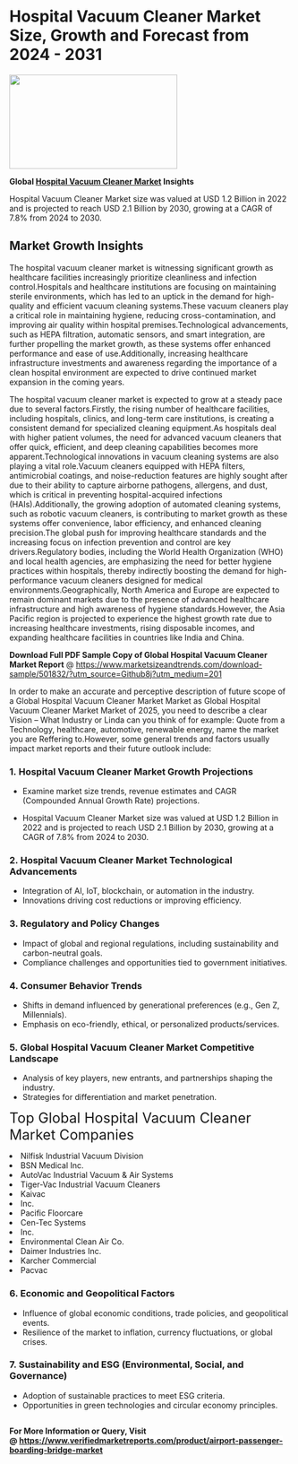<H1>Hospital Vacuum Cleaner Market Size, Growth and Forecast from 2024 - 2031</H1><img class="aligncenter size-medium wp-image-584254" src="https://thirdeyenews.in/wp-content/uploads/2024/09/Global-Market-Research-300x168.jpeg" alt="" width="300" height="168" /><p><strong>Global&nbsp;<a href="https://www.marketsizeandtrends.com/download-sample/501832/?utm_source=Github8j?utm_medium=201">Hospital Vacuum Cleaner Market</a> Insights</strong></p><p>Hospital Vacuum Cleaner Market size was valued at USD 1.2 Billion in 2022 and is projected to reach USD 2.1 Billion by 2030, growing at a CAGR of 7.8% from 2024 to 2030.</p><p><h2>Market Growth Insights</h2> <p>The hospital vacuum cleaner market is witnessing significant growth as healthcare facilities increasingly prioritize cleanliness and infection control.Hospitals and healthcare institutions are focusing on maintaining sterile environments, which has led to an uptick in the demand for high-quality and efficient vacuum cleaning systems.These vacuum cleaners play a critical role in maintaining hygiene, reducing cross-contamination, and improving air quality within hospital premises.Technological advancements, such as HEPA filtration, automatic sensors, and smart integration, are further propelling the market growth, as these systems offer enhanced performance and ease of use.Additionally, increasing healthcare infrastructure investments and awareness regarding the importance of a clean hospital environment are expected to drive continued market expansion in the coming years.</p> <p>The hospital vacuum cleaner market is expected to grow at a steady pace due to several factors.Firstly, the rising number of healthcare facilities, including hospitals, clinics, and long-term care institutions, is creating a consistent demand for specialized cleaning equipment.As hospitals deal with higher patient volumes, the need for advanced vacuum cleaners that offer quick, efficient, and deep cleaning capabilities becomes more apparent.Technological innovations in vacuum cleaning systems are also playing a vital role.Vacuum cleaners equipped with HEPA filters, antimicrobial coatings, and noise-reduction features are highly sought after due to their ability to capture airborne pathogens, allergens, and dust, which is critical in preventing hospital-acquired infections (HAIs).Additionally, the growing adoption of automated cleaning systems, such as robotic vacuum cleaners, is contributing to market growth as these systems offer convenience, labor efficiency, and enhanced cleaning precision.The global push for improving healthcare standards and the increasing focus on infection prevention and control are key drivers.Regulatory bodies, including the World Health Organization (WHO) and local health agencies, are emphasizing the need for better hygiene practices within hospitals, thereby indirectly boosting the demand for high-performance vacuum cleaners designed for medical environments.Geographically, North America and Europe are expected to remain dominant markets due to the presence of advanced healthcare infrastructure and high awareness of hygiene standards.However, the Asia Pacific region is projected to experience the highest growth rate due to increasing healthcare investments, rising disposable incomes, and expanding healthcare facilities in countries like India and China.</p> <p><span class=""><strong>Download Full PDF Sample Copy of Global Hospital Vacuum Cleaner Market Report</strong> @ <a href="https://www.marketsizeandtrends.com/download-sample/501832/?utm_source=Github8j?utm_medium=201" target="_blank">https://www.marketsizeandtrends.com/download-sample/501832/?utm_source=Github8j?utm_medium=201</a></span></p><p>In order to make an accurate and perceptive description of future scope of a Global&nbsp;Hospital Vacuum Cleaner Market Market as Global&nbsp;Hospital Vacuum Cleaner Market Market of 2025, you need to describe a clear Vision &ndash; What Industry or Linda can you think of for example: Quote from a Technology, healthcare, automotive, renewable energy, name the market you are Reffering to.However, some general trends and factors usually impact market reports and their future outlook include:</p><h3>1.&nbsp;<strong>Hospital Vacuum Cleaner Market Growth Projections</strong></h3><ul><li>Examine market size trends, revenue estimates and CAGR (Compounded Annual Growth Rate) projections.</li><li><p>Hospital Vacuum Cleaner Market size was valued at USD 1.2 Billion in 2022 and is projected to reach USD 2.1 Billion by 2030, growing at a CAGR of 7.8% from 2024 to 2030.</p></li></ul><h3>2.&nbsp;<strong>Hospital Vacuum Cleaner Market Technological Advancements</strong></h3><ul><li>Integration of AI, IoT, blockchain, or automation in the industry.</li><li>Innovations driving cost reductions or improving efficiency.</li></ul><h3>3.&nbsp;<strong>Regulatory and Policy Changes</strong></h3><ul><li>Impact of global and regional regulations, including sustainability and carbon-neutral goals.</li><li>Compliance challenges and opportunities tied to government initiatives.</li></ul><h3>4.&nbsp;<strong>Consumer Behavior Trends</strong></h3><ul><li>Shifts in demand influenced by generational preferences (e.g., Gen Z, Millennials).</li><li>Emphasis on eco-friendly, ethical, or personalized products/services.</li></ul><h3>5.&nbsp;<strong>Global Hospital Vacuum Cleaner Market Competitive Landscape</strong></h3><ul><li>Analysis of key players, new entrants, and partnerships shaping the industry.</li><li>Strategies for differentiation and market penetration.</li></ul><p data-pm-slice="1 1 []"><span style="color: inherit; font-family: inherit; font-size: 25px;">Top Global Hospital Vacuum Cleaner Market Companies</span></p><div class="" data-test-id=""><p><li>Nilfisk Industrial Vacuum Division</li><li> BSN Medical Inc.</li><li> AutoVac Industrial Vacuum & Air Systems</li><li> Tiger-Vac Industrial Vacuum Cleaners</li><li> Kaivac</li><li> Inc.</li><li> Pacific Floorcare</li><li> Cen-Tec Systems</li><li> Inc.</li><li> Environmental Clean Air Co.</li><li> Daimer Industries Inc.</li><li> Karcher Commercial</li><li> Pacvac</li></p></div><h3>6.&nbsp;<strong>Economic and Geopolitical Factors</strong></h3><ul><li>Influence of global economic conditions, trade policies, and geopolitical events.</li><li>Resilience of the market to inflation, currency fluctuations, or global crises.</li></ul><h3>7.&nbsp;<strong>Sustainability and ESG (Environmental, Social, and Governance)</strong></h3><ul><li>Adoption of sustainable practices to meet ESG criteria.</li><li>Opportunities in green technologies and circular economy principles.</li></ul><h2><strong style="font-size: 14px;">For More Information or Query, Visit @&nbsp;</strong><a style="background-color: #ffffff; font-size: 14px;" href="https://www.marketsizeandtrends.com/report/hospital-vacuum-cleaner-market/" target="_blank">https://www.verifiedmarketreports.com/product/airport-passenger-boarding-bridge-market</a></h2>
